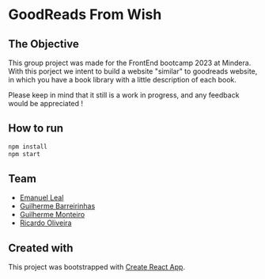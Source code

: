 # GoodReads From Wish


## The Objective
This group project was made for the FrontEnd bootcamp 2023 at Mindera. With this porject we intent to build a website "similar" to goodreads website, in which you have a book library with a little description of each book.

Please keep in mind that it still is a work in progress, and any feedback would be appreciated !

## How to run

```bash
npm install
npm start
```

## Team 

- [Emanuel Leal](https://github.com/emleal21)
- [Guilherme Barreirinhas](https://github.com/guiscavone)
- [Guilherme Monteiro](https://github.com/guilhermemonteiro15js)
- [Ricardo Oliveira](https://github.com/ricardoszs)

## Created with
This project was bootstrapped with [Create React App](https://github.com/facebook/create-react-app).
